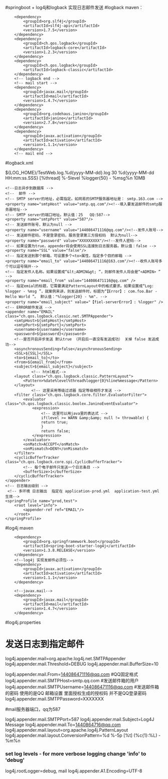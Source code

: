 #springboot + log4j和logback 实现日志邮件发送
#logback maven：
  <!-- logback start -->
        <dependency>
            <groupId>org.slf4j</groupId>
            <artifactId>slf4j-api</artifactId>
            <version>1.7.5</version>
        </dependency>
        <dependency>
            <groupId>ch.qos.logback</groupId>
            <artifactId>logback-core</artifactId>
            <version>1.2.3</version>
        </dependency>
        <dependency>
            <groupId>ch.qos.logback</groupId>
            <artifactId>logback-classic</artifactId>
        </dependency>
        <!-- logback end -->
        <!-- mail start -->
        <dependency>
            <groupId>javax.mail</groupId>
            <artifactId>mail</artifactId>
            <version>1.4.7</version>
        </dependency>
        <dependency>
            <groupId>org.codehaus.janino</groupId>
            <artifactId>janino</artifactId>
            <version>2.7.8</version>
        </dependency>
        <dependency>
            <groupId>javax.activation</groupId>
            <artifactId>activation</artifactId>
            <version>1.1.1</version>
        </dependency>
        <!-- mail end -->
        
#logback.xml
<?xml version="1.0" encoding="UTF-8"?>
<configuration debug="false">
    <!--定义日志文件的存储地址 勿在 LogBack 的配置中使用相对路径-->
    <property name="LOG_HOME" value="./home" />
    <!-- 控制台输出 -->
   <!-- <appender name="STDOUT" class="ch.qos.logback.core.ConsoleAppender">
        <encoder class="ch.qos.logback.classic.encoder.PatternLayoutEncoder">
            &lt;!&ndash;格式化输出：%d表示日期，%thread表示线程名，%-5level：级别从左显示5个字符宽度%msg：日志消息，%n是换行符&ndash;&gt;
            <pattern>%d{yyyy-MM-dd HH:mm:ss.SSS} [%thread] %-5level %logger{50} - %msg%n</pattern>
        </encoder>
    </appender>-->
    <!-- 按照每天生成日志文件 -->
    <appender name="FILE"  class="ch.qos.logback.core.rolling.RollingFileAppender">
        <rollingPolicy class="ch.qos.logback.core.rolling.TimeBasedRollingPolicy">
            <!--日志文件输出的文件名-->
            <FileNamePattern>${LOG_HOME}/TestWeb.log.%d{yyyy-MM-dd}.log</FileNamePattern>
            <!--日志文件保留天数-->
            <MaxHistory>30</MaxHistory>
        </rollingPolicy>
        <encoder class="ch.qos.logback.classic.encoder.PatternLayoutEncoder">
            <!--格式化输出：%d表示日期，%thread表示线程名，%-5level：级别从左显示5个字符宽度%msg：日志消息，%n是换行符-->
            <pattern>%d{yyyy-MM-dd HH:mm:ss.SSS} [%thread] %-5level %logger{50} - %msg%n</pattern>
        </encoder>
        <!--日志文件最大的大小-->
        <triggeringPolicy class="ch.qos.logback.core.rolling.SizeBasedTriggeringPolicy">
            <MaxFileSize>10MB</MaxFileSize>
        </triggeringPolicy>
    </appender>

    <!--日志异步到数据库 -->
    <!--  邮件 -->
    <!-- SMTP server的地址，必需指定。如网易的SMTP服务器地址是： smtp.163.com -->
    <property name="smtpHost" value="smtp.qq.com"/><!--填入要发送邮件的smtp服务器地址-->
    <!-- SMTP server的端口地址。默认值：25   QQ:587-->
    <property name="smtpPort" value="587"/>
    <!-- 发送邮件账号，默认为null -->
    <property name="username" value="144086471116@qq.com"/><!--发件人账号-->
    <!-- 发送邮件密码，不是登录密码，服务登录第三方授权码  默认为null-->
    <property name="password" value="XXXXXXXXX"/><!--发件人密码-->
    <!-- 如果设置为true，appender将会使用SSL连接到日志服务器。默认值：false -->
    <property name="SSL" value="false"/>
    <!-- 指定发送到那个邮箱，可设置多个<to>属性，指定多个目的邮箱 -->
    <property name="email_to" value="144086471116@163.com"/><!--收件人账号多个可以逗号隔开-->
    <!-- 指定发件人名称。如果设置成“&lt;ADMIN&gt; ”，则邮件发件人将会是“<ADMIN> ” -->
    <property name="email_from" value="144086471116@qq.com" />
    <!-- 指定emial的标题，它需要满足PatternLayout中的格式要求。如果设置成“Log: %logger - %msg ”，就案例来讲，则发送邮件时，标题为“【Error】: com.foo.Bar - Hello World ”。 默认值："%logger{20} - %m". -->
    <property name="email_subject" value="【fiel-serverError】: %logger" />
    <!-- ERROR邮件发送 -->
    <appender name="EMAIL" class="ch.qos.logback.classic.net.SMTPAppender">
        <smtpHost>${smtpHost}</smtpHost>
        <smtpPort>${smtpPort}</smtpPort>
        <username>${username}</username>
        <password>${password}</password>
        <!--是否开启异步发送 默认true （开启后一直没有发送成功） 关掉 false 发送成功-->
        <asynchronousSending>false</asynchronousSending>
        <SSL>${SSL}</SSL>
        <to>${email_to}</to>
        <from>${email_from}</from>
        <subject>${email_subject}</subject>
        　　　　 <!-- html格式-->
        <layout class="ch.qos.logback.classic.PatternLayout">
            <Pattern>%date%level%thread%logger{0}%line%message</Pattern>
        </layout>
        　　　　 <!-- 这里采用等级过滤器 指定等级相符才发送 -->
        <filter class="ch.qos.logback.core.filter.EvaluatorFilter">
            <evaluator class="ch.qos.logback.classic.boolex.JaninoEventEvaluator">
                <expression>
                    <!-- 这里可以用java里的表达式 -->
                    if(level >= WARN &amp;&amp; null != throwable) {
                    return true;
                    }
                    return false;
                </expression>
            </evaluator>
            <onMatch>ACCEPT</onMatch>
            <onMismatch>DENY</onMismatch>
        </filter>
        <cyclicBufferTracker class="ch.qos.logback.core.spi.CyclicBufferTracker">
            <!-- 每个电子邮件只发送一个日志条目 -->
            <bufferSize>1</bufferSize>
        </cyclicBufferTracker>
    </appender>
    <!-- 日志输出级别 -->
     <!-- 多环境 日志输出  指定在 application-prod.yml  application-test.yml 生效-->
    <springProfile name="prod,test">
        <root level="info">
            <appender-ref ref="EMAIL"/>
        </root>
    </springProfile>
    
</configuration>
        
#log4j maven
 <!--SpringBoot - log4j-->
        <dependency>
            <groupId>org.springframework.boot</groupId>
            <artifactId>spring-boot-starter-log4j</artifactId>
            <version>1.3.8.RELEASE</version>
        </dependency>
        <!--log4j 实现发邮件必须包-->
        <dependency>
            <groupId>javax.activation</groupId>
            <artifactId>activation</artifactId>
            <version>1.1.1</version>
        </dependency>

        <!--javax.mail-->
        <dependency>
            <groupId>javax.mail</groupId>
            <artifactId>mail</artifactId>
            <version>1.4.7</version>
        </dependency>
        
 #log4j.properties
 # 发送日志到指定邮件
log4j.appender.mail=org.apache.log4j.net.SMTPAppender
log4j.appender.mail.Threshold=DEBUG
log4j.appender.mail.BufferSize=10

log4j.appender.mail.From=144086471116@qq.com
#QQ固定格式
log4j.appender.mail.SMTPHost=smtp.qq.com
#发送邮件箱的用户
log4j.appender.mail.SMTPUsername=144086471116@qq.com
#发送邮件箱的密码 使用的是QQ 邮箱设置 里面授权生成的授权码 并不是QQ登录密码
log4j.appender.mail.SMTPPassword=XXXXXXX

#mail服务器端口，qq为587

log4j.appender.mail.SMTPPort=587
log4j.appender.mail.Subject=Log4J Message
log4j.appender.mail.To=1440864716@qq.com
log4j.appender.mail.layout=org.apache.log4j.PatternLayout
log4j.appender.mail.layout.ConversionPattern=%d %-5p [%t] (%c{1}:%L) - %m%n
### set log levels - for more verbose logging change 'info' to 'debug' ###
log4j.rootLogger=debug, mail
log4j.appender.A1.Encoding=UTF-8  
        
        
